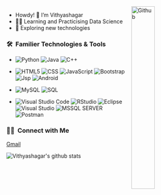<img width="35%" align="right" alt="Github" src="https://media.giphy.com/media/IpeYSEZshTefe/source.gif" />

- Howdy! 👋 I’m Vithyashagar
- 👨‍🎓 Learning and Practicising Data Science
- 👀 Exploring new technologies

<h3> 🛠 &nbsp;Familier Technologies & Tools </h3>

- ![Python](https://img.icons8.com/metro/24/ffffff/python.png)
  ![Java](https://img.icons8.com/metro/24/ffffff/java-coffee-cup-logo.png)
  ![C++](https://img.icons8.com/ios-filled/24/ffffff/c-plus-plus-logo.png)

- ![HTML5](https://img.icons8.com/metro/24/ffffff/html.png)
  ![CSS](https://img.icons8.com/metro/24/ffffff/css.png)
  ![JavaScript](https://img.icons8.com/metro/24/ffffff/js.png)
  ![Bootstrap](https://img.icons8.com/windows/24/ffffff/bootstrap.png)
  ![Jsp](https://img.icons8.com/metro/24/ffffff/jsp.png)
  ![Android](https://img.icons8.com/metro/24/ffffff/android-os.png)
  
- ![MySQL](https://img.icons8.com/metro/24/ffffff/mysql.png)
  ![SQL](https://img.icons8.com/metro/24/ffffff/sql.png)

- ![Visual Studio Code](https://img.icons8.com/carbon-copy/24/ffffff/visual-studio-code-2019.png)
  ![RStudio](https://img.icons8.com/ios-filled/24/ffffff/circled-r.png)
  ![Eclipse](https://img.icons8.com/ios-filled/24/ffffff/java-eclipse.png)
  ![Visual Studio](https://img.icons8.com/ios-filled/24/ffffff/visual-studio-logo.png)
  ![MSSQL SERVER](https://img.icons8.com/color/24/ffffff/microsoft-sql-server.png)
  ![Postman](https://img.icons8.com/dusk/24/ffffff/postman-api.png)
  
  
<h3> 🤝🏻 &nbsp;Connect with Me </h3>
<a href="mailto:vithyashagar98@gmail.com">Gmail</a>

![Vithyashagar's github stats](https://github-readme-stats.vercel.app/api?username=Vithyashagar&show_icons=true&theme=dark)
